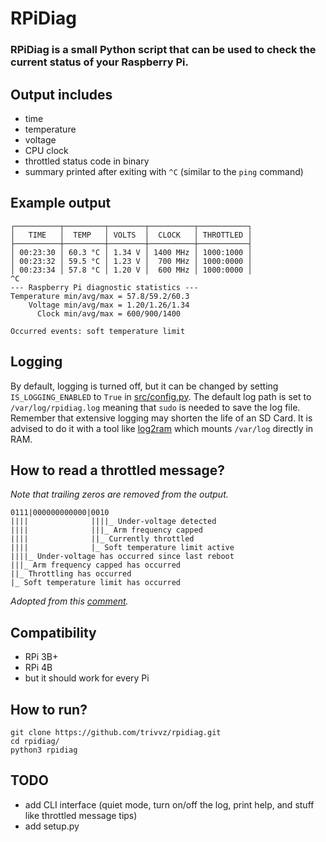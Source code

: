 RPiDiag
=======

### RPiDiag is a small Python script that can be used to check the current status of your Raspberry Pi.

Output includes
---------------

- time
- temperature
- voltage
- CPU clock
- throttled status code in binary
- summary printed after exiting with `^C` (similar to the `ping` command)

Example output
--------------

```
┌──────────┬─────────┬────────┬──────────┬───────────┐
│   TIME   │  TEMP   │ VOLTS  │  CLOCK   │ THROTTLED │
├──────────┼─────────┼────────┼──────────┼───────────┤
│ 00:23:30 │ 60.3 °C │ 1.34 V │ 1400 MHz │ 1000:1000 │
│ 00:23:32 │ 59.5 °C │ 1.23 V │  700 MHz │ 1000:0000 │
│ 00:23:34 │ 57.8 °C │ 1.20 V │  600 MHz │ 1000:0000 │
^C
--- Raspberry Pi diagnostic statistics ---
Temperature min/avg/max = 57.8/59.2/60.3
    Voltage min/avg/max = 1.20/1.26/1.34
      Clock min/avg/max = 600/900/1400

Occurred events: soft temperature limit
```

Logging
-------

By default, logging is turned off, but it can be changed by setting `IS_LOGGING_ENABLED` to `True` in [src/config.py](src/config.py).
The default log path is set to `/var/log/rpidiag.log` meaning that `sudo` is needed to save the log file.
Remember that extensive logging may shorten the life of an SD Card.
It is advised to do it with a tool like [log2ram](https://github.com/azlux/log2ram) which mounts `/var/log` directly in RAM.

How to read a throttled message?
-------------------------------

*Note that trailing zeros are removed from the output.*

```
0111|000000000000|0010
||||              ||||_ Under-voltage detected
||||              |||_ Arm frequency capped
||||              ||_ Currently throttled
||||              |_ Soft temperature limit active
||||_ Under-voltage has occurred since last reboot
|||_ Arm frequency capped has occurred
||_ Throttling has occurred
|_ Soft temperature limit has occurred
```
*Adopted from this [comment](https://github.com/raspberrypi/firmware/commit/404dfef3b364b4533f70659eafdcefa3b68cd7ae#commitcomment-31620480).*

Compatibility
-------------

- RPi 3B+
- RPi 4B
- but it should work for every Pi

How to run?
-----------

```
git clone https://github.com/trivvz/rpidiag.git
cd rpidiag/
python3 rpidiag
```

TODO
----

- add CLI interface (quiet mode, turn on/off the log, print help, and stuff like throttled message tips)
- add setup.py
